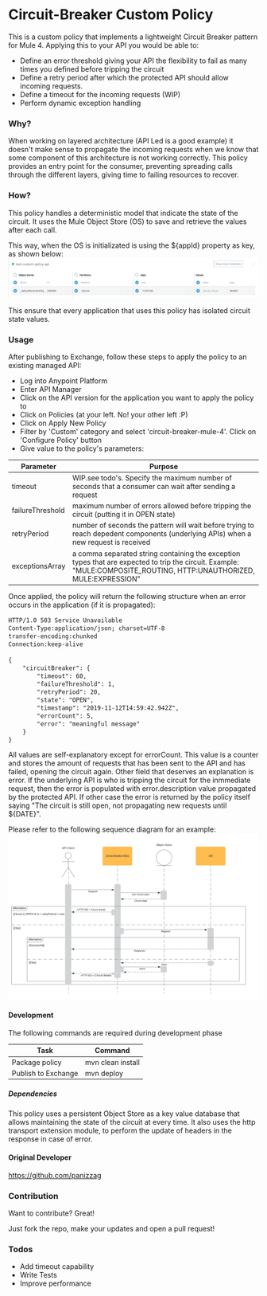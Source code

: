 # Circuit-Breaker Custom Policy

This is a custom policy that implements a lightweight Circuit Breaker pattern for Mule 4. Applying this to your API you would be able to:

  - Define an error threshold giving your API the flexibility to fail as many times you defined before tripping the circuit
  - Define a retry period after which the protected API should allow incoming requests.
  - Define a timeout for the incoming requests (WIP)
  - Perform dynamic exception handling

### Why?
When working on layered architecture (API Led is a good example) it doesn't make sense to propagate the incoming requests when we know that some component of this architecture is not working correctly. This policy provides an entry point for the consumer, preventing spreading calls through the different layers, giving time to failing resources to recover.

### How?
This policy handles a deterministic model that indicate the state of the circuit. It uses the Mule Object Store (OS) to save and retrieve the values after each call.

This way, when the OS is initializated is using the ${appId} property as key, as shown below:
![](./docs/images/cbstore.png)

This ensure that every application that uses this policy has isolated circuit state values.

### Usage
After publishing to Exchange, follow these steps to apply the policy to an existing managed API:

* Log into Anypoint Platform
* Enter API Manager
* Click on the API version for the application you want to apply the policy to
* Click on Policies (at your left. No! your other left :P)
* Click on Apply New Policy
* Filter by 'Custom' category and select 'circuit-breaker-mule-4'. Click on 'Configure Policy' button
* Give value to the policy's parameters:

| Parameter | Purpose |
| ------ | ------ |
| timeout| WIP.see todo's. Specify the maximum number of seconds that a consumer can wait after sending a request|
| failureThreshold | maximum number of errors allowed before tripping the circuit (putting it in OPEN state) |
| retryPeriod | number of seconds the pattern will wait before trying to reach depedent components (underlying APIs) when a new request is received |
| exceptionsArray | a comma separated string containing the exception types that are expected to trip the circuit. Example: "MULE:COMPOSITE_ROUTING, HTTP:UNAUTHORIZED, MULE:EXPRESSION" |

Once applied, the policy will return the following structure when an error occurs in the application (if it is propagated):

```
HTTP/1.0 503 Service Unavailable
Content-Type:application/json; charset=UTF-8
transfer-encoding:chunked
Connection:keep-alive

{
    "circuitBreaker": {
        "timeout": 60,
        "failureThreshold": 1,
        "retryPeriod": 20,
        "state": "OPEN",
        "timestamp": "2019-11-12T14:59:42.942Z",
        "errorCount": 5,
        "error": "meaningful message"
    }
}
```

All values ​​are self-explanatory except for errorCount. This value is a counter and stores the amount of requests that has been sent to the API and has failed, opening the circuit again. Other field that deserves an explanation is error. If the underlying API is who is tripping the circuit for the inmmediate request, then the error is populated with error.description value propagated by the protected API. If other case the error is returned by the policy itself saying "The circuit is still open, not propagating new requests until ${DATE}".

Please refer to the following sequence diagram for an example:
![](./docs/images/sequence.png)


#### Development

The following commands are required during development phase

| Task | Command |
| ------ | ------ |
| Package policy| mvn clean install |
| Publish to Exchange | mvn deploy |


##### Dependencies
This policy uses a persistent Object Store as a key value database that allows maintaining the state of the circuit at every time. It also uses the http transport extension module, to perform the update of headers in the response in case of error.


#### Original Developer

https://github.com/panizzag


### Contribution

Want to contribute? Great!

Just fork the repo, make your updates and open a pull request!

### Todos
 - Add timeout capability
 - Write Tests
 - Improve performance

